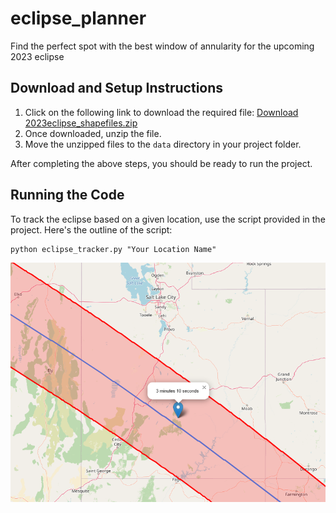 # eclipse_planner
Find the perfect spot with the best window of annularity for the upcoming 2023 eclipse 

## Download and Setup Instructions

1. Click on the following link to download the required file: [Download 2023eclipse_shapefiles.zip](https://svs.gsfc.nasa.gov/vis/a000000/a005000/a005073/2023eclipse_shapefiles.zip)
2. Once downloaded, unzip the file.
3. Move the unzipped files to the `data` directory in your project folder.

After completing the above steps, you should be ready to run the project.

## Running the Code

To track the eclipse based on a given location, use the script provided in the project. Here's the outline of the script:

```
python eclipse_tracker.py "Your Location Name"
```

![Map Image](eclipse_plan.png)
